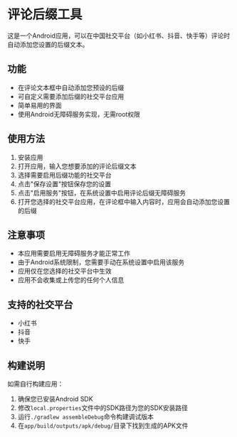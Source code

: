 # 评论后缀工具

这是一个Android应用，可以在中国社交平台（如小红书、抖音、快手等）评论时自动添加您设置的后缀文本。

## 功能

- 在评论文本框中自动添加您预设的后缀
- 可自定义需要添加后缀的社交平台应用
- 简单易用的界面
- 使用Android无障碍服务实现，无需root权限

## 使用方法

1. 安装应用
2. 打开应用，输入您想要添加的评论后缀文本
3. 选择需要启用后缀功能的社交平台
4. 点击"保存设置"按钮保存您的设置
5. 点击"启用服务"按钮，在系统设置中启用评论后缀无障碍服务
6. 打开您选择的社交平台应用，在评论框中输入内容时，应用会自动添加您设置的后缀

## 注意事项

- 本应用需要启用无障碍服务才能正常工作
- 由于Android系统限制，您需要手动在系统设置中启用该服务
- 应用仅在您选择的社交平台中生效
- 应用不会收集或上传您的任何个人信息

## 支持的社交平台

- 小红书
- 抖音
- 快手

## 构建说明

如需自行构建应用：

1. 确保您已安装Android SDK
2. 修改`local.properties`文件中的SDK路径为您的SDK安装路径
3. 运行`./gradlew assembleDebug`命令构建调试版本
4. 在`app/build/outputs/apk/debug/`目录下找到生成的APK文件 
